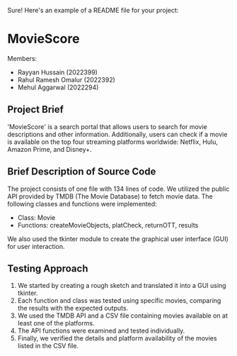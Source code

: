 Sure! Here's an example of a README file for your project:

# MovieScore

Members:
- Rayyan Hussain (2022399)
- Rahul Ramesh Omalur (2022392)
- Mehul Aggarwal (2022294)

## Project Brief

'MovieScore' is a search portal that allows users to search for movie descriptions and other information. Additionally, users can check if a movie is available on the top four streaming platforms worldwide: Netflix, Hulu, Amazon Prime, and Disney+.

## Brief Description of Source Code

The project consists of one file with 134 lines of code. We utilized the public API provided by TMDB (The Movie Database) to fetch movie data. The following classes and functions were implemented:

- Class: Movie
- Functions: createMovieObjects, platCheck, returnOTT, results

We also used the tkinter module to create the graphical user interface (GUI) for user interaction.

## Testing Approach

1. We started by creating a rough sketch and translated it into a GUI using tkinter.
2. Each function and class was tested using specific movies, comparing the results with the expected outputs.
3. We used the TMDB API and a CSV file containing movies available on at least one of the platforms.
4. The API functions were examined and tested individually.
5. Finally, we verified the details and platform availability of the movies listed in the CSV file.
